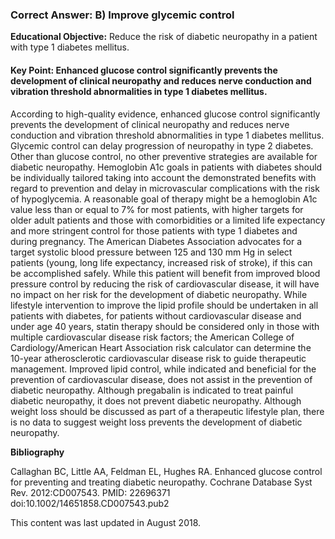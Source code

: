 
### Correct Answer: B) Improve glycemic control 

**Educational Objective:** Reduce the risk of diabetic neuropathy in a patient with type 1 diabetes mellitus.

#### **Key Point:** Enhanced glucose control significantly prevents the development of clinical neuropathy and reduces nerve conduction and vibration threshold abnormalities in type 1 diabetes mellitus.

According to high-quality evidence, enhanced glucose control significantly prevents the development of clinical neuropathy and reduces nerve conduction and vibration threshold abnormalities in type 1 diabetes mellitus. Glycemic control can delay progression of neuropathy in type 2 diabetes. Other than glucose control, no other preventive strategies are available for diabetic neuropathy. Hemoglobin A1c goals in patients with diabetes should be individually tailored taking into account the demonstrated benefits with regard to prevention and delay in microvascular complications with the risk of hypoglycemia. A reasonable goal of therapy might be a hemoglobin A1c value less than or equal to 7% for most patients, with higher targets for older adult patients and those with comorbidities or a limited life expectancy and more stringent control for those patients with type 1 diabetes and during pregnancy.
The American Diabetes Association advocates for a target systolic blood pressure between 125 and 130 mm Hg in select patients (young, long life expectancy, increased risk of stroke), if this can be accomplished safely. While this patient will benefit from improved blood pressure control by reducing the risk of cardiovascular disease, it will have no impact on her risk for the development of diabetic neuropathy.
While lifestyle intervention to improve the lipid profile should be undertaken in all patients with diabetes, for patients without cardiovascular disease and under age 40 years, statin therapy should be considered only in those with multiple cardiovascular disease risk factors; the American College of Cardiology/American Heart Association risk calculator can determine the 10-year atherosclerotic cardiovascular disease risk to guide therapeutic management. Improved lipid control, while indicated and beneficial for the prevention of cardiovascular disease, does not assist in the prevention of diabetic neuropathy.
Although pregabalin is indicated to treat painful diabetic neuropathy, it does not prevent diabetic neuropathy.
Although weight loss should be discussed as part of a therapeutic lifestyle plan, there is no data to suggest weight loss prevents the development of diabetic neuropathy.

**Bibliography**

Callaghan BC, Little AA, Feldman EL, Hughes RA. Enhanced glucose control for preventing and treating diabetic neuropathy. Cochrane Database Syst Rev. 2012:CD007543. PMID: 22696371 doi:10.1002/14651858.CD007543.pub2

This content was last updated in August 2018.